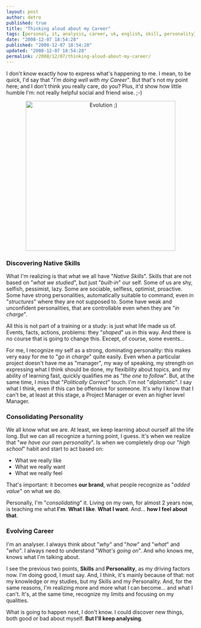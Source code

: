 ```yaml
---
layout: post
author: detro
published: true
title: "Thinking aloud about my Career"
tags: [personal, it, analysis, career, uk, english, skill, personality]
date: "2008-12-07 18:54:28"
published: "2008-12-07 18:54:28"
updated: "2008-12-07 18:54:28"
permalink: /2008/12/07/thinking-aloud-about-my-career/
---
```


I don't know exactly how to express what's happening to me. I mean, to be quick, I'd say that "<em>I'm doing well with my Career</em>". But that's not my point here; and I don't think you really care, do you?
Plus, it'd show how little humble I'm: not really helpful social and friend wise. ;-) 

<div align="center"><img src="http://www.geocities.com/llhgermany/evolution.jpg" alt="Evolution ;)" width="400" /></div>

<!--more-->
<h3>Discovering Native Skills</h3>
What I'm realizing is that what we all have "<em>Native Skills</em>". Skills that are not based on "<em>what we studied</em>", but just "<em>built-in</em>" our self. Some of us are shy, selfish, pessimist, lazy. Some are sociable, selfless, optimist, proactive. Some have strong personalities, automatically suitable to command, even in "<em>structures</em>" where they are not supposed to. Some have weak and unconfident personalities, that are controllable even when they are "<em>in charge</em>".

All this is not part of a training or a study: is just what life made us of. Events, facts, actions, problems: they "<em>shaped</em>" us in this way. And there is no course that is going to change this. Except, of course, some events...

For me, I recognize my self as a strong, dominating personality: this makes very easy for me to "<em>go in charge</em>" quite easily. Even when a particular project doesn't have me as "manager", my way of speaking, my strength on expressing what I think should be done, my flexibility about topics, and my ability of learning fast, quickly qualifies me as "<em>the one to follow</em>".
But, at the same time, I miss that "<em>Politically Correct</em>" touch. I'm not "<em>diplomatic</em>". I say what I think, even if this can be offensive for someone.
It's why I know that I can't be, at least at this stage, a Project Manager or even an higher level Manager.

<h3>Consolidating Personality</h3>
We all know what we are. At least, we keep learning about ourself all the life long. But we can all recognize a turning point, I guess. It's when we realize that "<em>we have our own personality</em>". Is when we completely drop our "<em>high school</em>" habit and start to act based on:
<ul>
<li>What we really like</li>
<li>What we really want</li>
<li>What we really feel</li>
</ul>

That's important: it becomes <strong>our brand</strong>, what people recognize as "<em>added value</em>" on what we do.

Personally, I'm "<em>consolidating</em>" it. Living on my own, for almost 2 years now, is teaching me what <strong>I'm</strong>. <strong>What I like</strong>. <strong>What I want</strong>. And... <strong>how I feel about that</strong>.

<h3>Evolving Career</h3>
I'm an analyser. I always think about "<em>why</em>" and "<em>how</em>" and "<em>what</em>" and "<em>who</em>". I always need to understand "<em>What's going on</em>". And who knows me, knows what I'm talking about.

I see the previous two points, <strong>Skills</strong> and <strong>Personality</strong>, as my driving factors now. I'm doing good, I must say. And, I think, it's mainly because of that: not my knowledge or my studies, but my Skills and my Personality.
And, for the same reasons, I'm realizing more and more what I can become... and what I can't. It's, at the same time, recognize my limits and focusing on my qualities.

What is going to happen next, I don't know. I could discover new things, both good or bad about myself. <strong>But I'll keep analysing</strong>.
